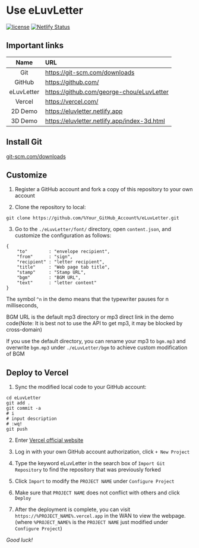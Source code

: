 # Use eLuvLetter

[![license](https://img.shields.io/github/license/george-chou/eLuvLetter.svg)](https://github.com/george-chou/eLuvLetter/blob/master/LICENSE)
[![Netlify Status](https://api.netlify.com/api/v1/badges/693b7eb2-519a-469c-86f8-722aadad2e46/deploy-status)](https://app.netlify.com/sites/eluvletter/deploys)

## Important links
|    Name    | URL                                            |
| :--------: | :--------------------------------------------- |
|    Git     | <https://git-scm.com/downloads>                |
|   GitHub   | <https://github.com/>                          |
| eLuvLetter | <https://github.com/george-chou/eLuvLetter>    |
|   Vercel   | <https://vercel.com/>                          |
|  2D Demo   | <https://eluvletter.netlify.app>               |
|  3D Demo   | <https://eluvletter.netlify.app/index-3d.html> |

## Install Git
<a href="https://git-scm.com/downloads" target="_blank">git-scm.com/downloads</a>

## Customize

1. Register a GitHub account and fork a copy of this repository to your own account

2. Clone the repository to local:
```
git clone https://github.com/%Your_GitHub_Account%/eLuvLetter.git
```

3. Go to the `./eLuvLetter/font/` directory, open `content.json`, and customize the configuration as follows:

```
{
    "to"        : "envelope recipient",
    "from"      : "sign",
    "recipient" : "letter recipient",
    "title"     : "Web page tab title",
    "stamp"     : "Stamp URL",
    "bgm"       : "BGM URL",
    "text"      : "letter content"
}
```

The symbol `^n` in the demo means that the typewriter pauses for n milliseconds,

BGM URL is the default mp3 directory or mp3 direct link in the demo code(Note: It is best not to use the API to get mp3, it may be blocked by cross-domain)

If you use the default directory, you can rename your mp3 to `bgm.mp3` and overwrite `bgm.mp3` under `./eLuvLetter/bgm` to achieve custom modification of BGM

## Deploy to Vercel
1. Sync the modified local code to your GitHub account:
```
cd eLuvLetter
git add .
git commit -a
# i
# input description
# :wq!
git push
```

2. Enter <a href="https://vercel.com/login" target="_blank">Vercel official website</a>

3. Log in with your own GitHub account authorization, click `+ New Project`

4. Type the keyword eLuvLetter in the search box of `Import Git Repository` to find the repository that was previously forked

5. Click `Import` to modify the `PROJECT NAME` under `Configure Project`

6. Make sure that `PROJECT NAME` does not conflict with others and click `Deploy`

7. After the deployment is complete, you can visit `https://%PROJECT_NAME%.vercel.app` in the WAN to view the webpage. (where `%PROJECT_NAME%` is the `PROJECT NAME` just modified under `Configure Project`)

*Good luck!*